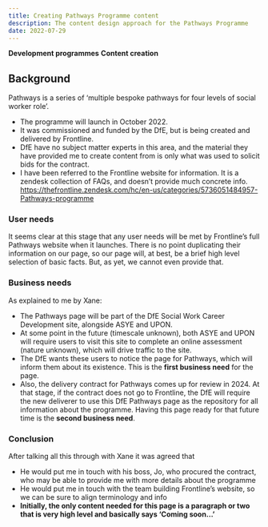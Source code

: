 ```yaml
---
title: Creating Pathways Programme content
description: The content design approach for the Pathways Programme
date: 2022-07-29
---
```


<strong class="govuk-tag govuk-tag--blue">Development programmes</strong>&nbsp;<strong class="govuk-tag govuk-tag--orange">Content creation</strong>

## Background

Pathways is a series of ‘multiple bespoke pathways for four levels of social worker role’.

- The programme will launch in October 2022.
- It was commissioned and funded by the DfE, but is being created and delivered by Frontline.
- DfE have no subject matter experts in this area, and the material they have provided me to create content from is only what was used to solicit bids for the contract.
- I have been referred to the Frontline website for information. It is a zendesk collection of FAQs, and doesn’t provide much concrete info. <a href="https://thefrontline.zendesk.com/hc/en-us/categories/5736051484957-Pathways-programme" target="_blank">https://thefrontline.zendesk.com/hc/en-us/categories/5736051484957-Pathways-programme</a>

### User needs

It seems clear at this stage that any user needs will be met by Frontline’s full Pathways website when it launches. There is no point duplicating their information on our page, so our page will, at best, be a brief high level selection of basic facts. But, as yet, we cannot even provide that.

### Business needs

As explained to me by Xane:

- The Pathways page will be part of the DfE Social Work Career Development site, alongside ASYE and UPON.
- At some point in the future (timescale unknown), both ASYE and UPON will require users to visit this site to complete an online assessment (nature unknown), which will drive traffic to the site.
- The DfE wants these users to notice the page for Pathways, which will inform them about its existence. This is the **first business need** for the page.
- Also, the delivery contract for Pathways comes up for review in 2024. At that stage, if the contract does not go to Frontline, the DfE will require the new deliverer to use this DfE Pathways page as the repository for all information about the programme. Having this page ready for that future time is the **second business need**.

### Conclusion

After talking all this through with Xane it was agreed that

- He would put me in touch with his boss, Jo, who procured the contract, who may be able to provide me with more details about the programme
- He would put me in touch with the team building Frontline’s website, so we can be sure to align terminology and info
- **Initially, the only content needed for this page is a paragraph or two that is very high level and basically says ‘Coming soon…’**
